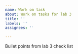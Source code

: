 ```yaml
---
name: Work on task
about: Work on tasks for lab 3
title: ''
labels: ''
assignees: ''

---
```


Bullet points from lab 3 check list
